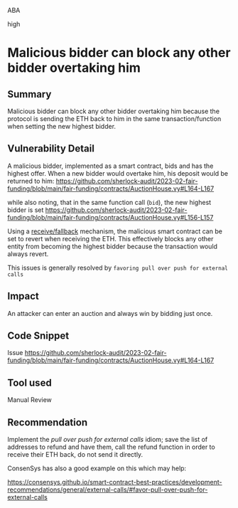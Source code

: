 ABA

high

# Malicious bidder can block any other bidder overtaking him

## Summary

Malicious bidder can block any other bidder overtaking him because the protocol is sending the ETH back to him in the same transaction/function when setting the new highest bidder. 

## Vulnerability Detail

A malicious bidder, implemented as a smart contract, bids and has the highest offer. When a new bidder would overtake him, his deposit would be returned to him:
https://github.com/sherlock-audit/2023-02-fair-funding/blob/main/fair-funding/contracts/AuctionHouse.vy#L164-L167

while also noting, that in the same function call (`bid`), the new highest bidder is set
https://github.com/sherlock-audit/2023-02-fair-funding/blob/main/fair-funding/contracts/AuctionHouse.vy#L156-L157

Using a [receive/fallback](https://docs.soliditylang.org/en/v0.8.17/contracts.html#special-functions) mechanism, the malicious smart contract can be set to revert when receiving the ETH. This effectively blocks any other entity from becoming the highest bidder because the transaction would always revert.

This issues is generally resolved by `favoring pull over push for external calls`

## Impact

An attacker can enter an auction and always win by bidding just once.

## Code Snippet

Issue
https://github.com/sherlock-audit/2023-02-fair-funding/blob/main/fair-funding/contracts/AuctionHouse.vy#L164-L167

## Tool used

Manual Review

## Recommendation

Implement the _pull over push for external calls_ idiom; save the list of addresses to refund and have them, call the refund function in order to receive their ETH back, do not send it directly.

ConsenSys has also a good example on this which may help:

https://consensys.github.io/smart-contract-best-practices/development-recommendations/general/external-calls/#favor-pull-over-push-for-external-calls